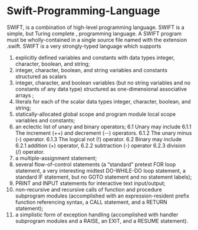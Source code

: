 # Swift-Programming-Language

SWIFT, is a combination of high-level programming language. SWIFT is a simple, but Turing complete , programming language. A SWIFT program must be wholly-contained in a single source file named with the extension .swift. SWIFT is a very strongly-typed  language which supports

1. explicitly defined variables and constants with data types integer, character, boolean, and string; 
2. integer, character, boolean, and string variables and constants structured as scalars
3. integer, character, and boolean variables (but no string variables and no constants of any data type) structured as one-dimensional  associative arrays ;
4. literals for each of the scalar data types integer, character, boolean, and string;
5. statically-allocated global scope and program module local scope variables and constants; 
6. an eclectic list of unary and binary operators;
    6.1	Unary may include
        6.1.1 The increment (++) and decrement (--) operators.
        6.1.2 The unary minus (-) operator.
        6.1.3 The logical not (!) operator.
    6.2 Binary may include
        6.2.1 addition (+) operator,
        6.2.2 subtraction (-) operator
        6.2.3 division (/) operator.
7. a multiple-assignment statement;
8. several flow-of-control statements (a “standard” pretest FOR loop statement, a very interesting midtest DO-WHILE-DO loop statement, a standard IF statement, but no GOTO statement and no statement labels);
9. PRINT and INPUT statements for interactive text input/output;
10. non-recursive and recursive calls of function and procedure subprogram modules (accomplished with an expression-resident prefix function referencing syntax, a CALL statement, and a RETURN statement);
11. a simplistic form of exception handling (accomplished with handler subprogram modules and a RAISE, an EXIT, and a RESUME statement).
